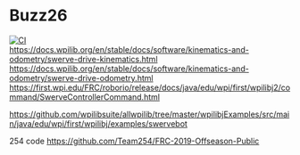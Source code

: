 # Buzz26
[![CI](https://github.com/FRC33/Buzz26/actions/workflows/main.yml/badge.svg)](https://github.com/FRC33/Buzz26/actions/workflows/main.yml)
<br/>
https://docs.wpilib.org/en/stable/docs/software/kinematics-and-odometry/swerve-drive-kinematics.html https://docs.wpilib.org/en/stable/docs/software/kinematics-and-odometry/swerve-drive-odometry.html https://first.wpi.edu/FRC/roborio/release/docs/java/edu/wpi/first/wpilibj2/command/SwerveControllerCommand.html

https://github.com/wpilibsuite/allwpilib/tree/master/wpilibjExamples/src/main/java/edu/wpi/first/wpilibj/examples/swervebot

254 code
https://github.com/Team254/FRC-2019-Offseason-Public

